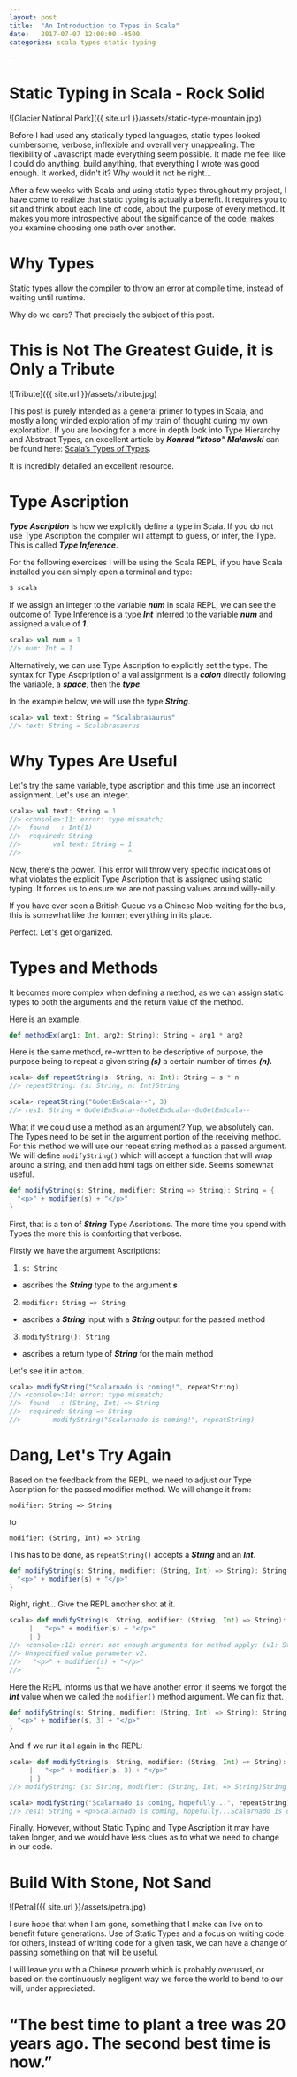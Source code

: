 ```yaml
---
layout: post
title:  "An Introduction to Types in Scala"
date:   2017-07-07 12:00:00 -0500
categories: scala types static-typing 

---
```


# Static Typing in Scala - Rock Solid

![Glacier National Park]({{ site.url }}/assets/static-type-mountain.jpg)

Before I had used any statically typed languages, static types looked cumbersome, verbose, inflexible and overall very unappealing. The flexibility of Javascript made everything seem possible.  It made me feel like I could do anything, build anything, that everything I wrote was good enough.  It worked, didn't it? Why would it not be right...

After a few weeks with Scala and using static types throughout my project, I have come to realize that static typing is actually a benefit.  It requires you to sit and think about each line of code, about the purpose of every method.  It makes you more introspective about the significance of the code, makes you examine choosing one path over another.

# Why Types

Static types allow the compiler to throw an error at compile time, instead of waiting until runtime.  

Why do we care? That precisely the subject of this post.

# This is Not The Greatest Guide, it is Only a Tribute

![Tribute]({{ site.url }}/assets/tribute.jpg)

This post is purely intended as a general primer to types in Scala, and mostly a long winded exploration of my train of thought during my own exploration.  If you are looking for a more in depth look into Type Hierarchy and Abstract Types, an excellent article by ***Konrad "ktoso" Malawski*** can be found here: [Scala’s Types of Types][scalatypeoftypes].

It is incredibly detailed an excellent resource.

# Type Ascription
***Type Ascription*** is how we explicitly define a type in Scala.  If you do not use Type Ascription the compiler will attempt to guess, or infer, the Type. This is called ***Type Inference***.

For the following exercises I will be using the Scala REPL, if you have Scala installed you can simply open a terminal and type: 

``` bash
$ scala
```

If we assign an integer to the variable ***num*** in scala REPL, we can see the outcome of Type Inference is a type ***Int*** inferred to the variable ***num*** and assigned a value of ***1***.

``` scala
scala> val num = 1
//> num: Int = 1
```

Alternatively, we can use Type Ascription to explicitly set the type. The syntax for Type Ascpription of a val assignment is a ***colon*** directly following the variable, a ***space***, then the ***type***.

In the example below, we will use the type ***String***.

``` scala 
scala> val text: String = "Scalabrasaurus"
//> text: String = Scalabrasaurus
```

# Why Types Are Useful

Let's try the same variable, type ascription and this time use an incorrect assignment. Let's use an integer.

``` scala
scala> val text: String = 1
//> <console>:11: error: type mismatch;
//>  found   : Int(1)
//>  required: String
//>        val text: String = 1
//>                           ^
``` 

Now, there's the power. This error will throw very specific indications of what violates the explicit Type Ascription that is assigned using static typing.  It forces us to ensure we are not passing values around willy-nilly.  

If you have ever seen a British Queue vs a Chinese Mob waiting for the bus, this is somewhat like the former; everything in its place. 

Perfect.  Let's get organized.  

# Types and Methods

It becomes more complex when defining a method, as we can assign static types to both the arguments and the return value of the method.  

Here is an example.

``` scala 
def methodEx(arg1: Int, arg2: String): String = arg1 * arg2
```

Here is the same method, re-written to be descriptive of purpose, the purpose being to repeat a given string ***(s)*** a certain number of times ***(n).***

``` scala 
scala> def repeatString(s: String, n: Int): String = s * n
//> repeatString: (s: String, n: Int)String

scala> repeatString("GoGetEmScala--", 3)
//> res1: String = GoGetEmScala--GoGetEmScala--GoGetEmScala--
```

What if we could use a method as an argument? Yup, we absolutely can. The Types need to be set in the argument portion of the receiving method. For this method we will use our repeat string method as a passed argument.  We will define ```modifyString()``` which will accept a function that will wrap around a string, and then add html tags on either side.  Seems somewhat useful.

``` scala
def modifyString(s: String, modifier: String => String): String = {
  "<p>" + modifier(s) + "</p>"
}
```

First, that is a ton of ***String*** Type Ascriptions. The more time you spend with Types the more this is comforting that verbose.

Firstly we have the argument Ascriptions:

1. ```s: String``` 
- ascribes the ***String*** type to the argument ***s***
2. ```modifier: String => String```
- ascribes a ***String*** input with a ***String*** output for the passed method
3. ```modifyString(): String``` 
- ascribes a return type of ***String*** for the main method

Let's see it in action.
``` scala
scala> modifyString("Scalarnado is coming!", repeatString)
//> <console>:14: error: type mismatch;
//>  found   : (String, Int) => String
//>  required: String => String
//>        modifyString("Scalarnado is coming!", repeatString)
```

# Dang, Let's Try Again

Based on the feedback from the REPL, we need to adjust our Type Ascription for the passed modifier method. We will change it from:

```modifier: String => String```

to

```modifier: (String, Int) => String```

This has to be done, as ```repeatString()``` accepts a ***String*** and an ***Int***.

``` scala
def modifyString(s: String, modifier: (String, Int) => String): String = {
  "<p>" + modifier(s) + "</p>"
}
```

Right, right... Give the REPL another shot at it.

``` scala 
scala> def modifyString(s: String, modifier: (String, Int) => String): String = {
     |   "<p>" + modifier(s) + "</p>"
     | }
//> <console>:12: error: not enough arguments for method apply: (v1: String, v2: Int)//> //> String in trait Function2.
//> Unspecified value parameter v2.
//>   "<p>" + modifier(s) + "</p>"
//>                   ^
```
Here the REPL informs us that we have another error, it seems we forgot the ***Int*** value when we called the ```modifier()``` method argument.  We can fix that.

``` scala
def modifyString(s: String, modifier: (String, Int) => String): String = {
  "<p>" + modifier(s, 3) + "</p>"
}
``` 

And if we run it all again in the REPL:

``` scala 
scala> def modifyString(s: String, modifier: (String, Int) => String): String = {
     |   "<p>" + modifier(s, 3) + "</p>"
     | }
//> modifyString: (s: String, modifier: (String, Int) => String)String

scala> modifyString("Scalarnado is coming, hopefully...", repeatString)
//> res1: String = <p>Scalarnado is coming, hopefully...Scalarnado is coming, hopefully...Scalarnado is coming, hopefully...</p>
```

Finally.  However, without Static Typing and Type Ascription it may have taken longer, and we would have less clues as to what we need to change in our code.  

# Build With Stone, Not Sand

![Petra]({{ site.url }}/assets/petra.jpg)

I sure hope that when I am gone, something that I make can live on to benefit future generations.  Use of Static Types and a focus on writing code for others, instead of writing code for a given task, we can have a change of passing something on that will be useful. 

I will leave you with a Chinese proverb which is probably overused, or based on the continuously negligent way we force the world to bend to our will, under appreciated. 

# “The best time to plant a tree was 20 years ago. The second best time is now.”

[scalatypeoftypes]: http://ktoso.github.io/scala-types-of-types/
